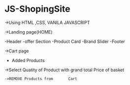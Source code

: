 # JS-ShopingSite
 

->Using HTML ,CSS, VANILA JAVASCRIPT 

->Landing page(HOME)


   -Header
   -offer Section
   -Product Card
   -Brand Slider
   -Footer

->Cart page
  
   - Added Products 
   
   ->Select Quatity of        Product with grand total      Price of basket
    
    ->REMOVE Products from       Cart